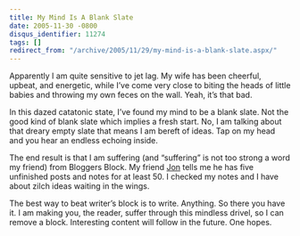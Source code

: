 ```yaml
---
title: My Mind Is A Blank Slate
date: 2005-11-30 -0800
disqus_identifier: 11274
tags: []
redirect_from: "/archive/2005/11/29/my-mind-is-a-blank-slate.aspx/"
---
```


Apparently I am quite sensitive to jet lag. My wife has been cheerful,
upbeat, and energetic, while I’ve come very close to biting the heads of
little babies and throwing my own feces on the wall. Yeah, it’s that
bad.

In this dazed catatonic state, I’ve found my mind to be a blank slate.
Not the good kind of blank slate which implies a fresh start. No, I am
talking about that dreary empty slate that means I am bereft of ideas.
Tap on my head and you hear an endless echoing inside.

The end result is that I am suffering (and “suffering” is not too strong
a word my friend) from Bloggers Block. My friend
[Jon](http://weblogs.asp.net/jgalloway/) tells me he has five unfinished
posts and notes for at least 50. I checked my notes and I have about
zilch ideas waiting in the wings.

The best way to beat writer’s block is to write. Anything. So there you
have it. I am making you, the reader, suffer through this mindless
drivel, so I can remove a block. Interesting content will follow in the
future. One hopes.

